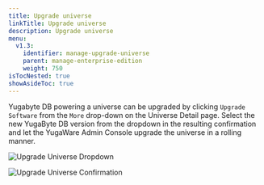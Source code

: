 ```yaml
---
title: Upgrade universe
linkTitle: Upgrade universe
description: Upgrade universe
menu:
  v1.3:
    identifier: manage-upgrade-universe
    parent: manage-enterprise-edition
    weight: 750
isTocNested: true
showAsideToc: true
---
```


Yugabyte DB powering a universe can be upgraded by clicking `Upgrade Software` from the `More` drop-down on the Universe Detail page. Select the new YugaByte DB version from the dropdown in the resulting confirmation and let the YugaWare Admin Console upgrade the universe in a rolling manner. 

![Upgrade Universe Dropdown](/images/ee/upgrade-univ-1.png)

![Upgrade Universe Confirmation](/images/ee/upgrade-univ-2.png)
